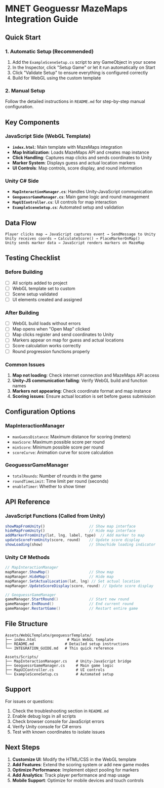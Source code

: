 # MNET Geoguessr MazeMaps Integration Guide

## Quick Start

### 1. Automatic Setup (Recommended)
1. Add the `ExampleSceneSetup.cs` script to any GameObject in your scene
2. In the Inspector, click "Setup Game" or let it run automatically on Start
3. Click "Validate Setup" to ensure everything is configured correctly
4. Build for WebGL using the custom template

### 2. Manual Setup
Follow the detailed instructions in `README.md` for step-by-step manual configuration.

## Key Components

### JavaScript Side (WebGL Template)
- **`index.html`**: Main template with MazeMaps integration
- **Map Initialization**: Loads MazeMaps API and creates map instance
- **Click Handling**: Captures map clicks and sends coordinates to Unity
- **Marker System**: Displays guess and actual location markers
- **UI Controls**: Map controls, score display, and round information

### Unity C# Side
- **`MapInteractionManager.cs`**: Handles Unity-JavaScript communication
- **`GeoguessrGameManager.cs`**: Main game logic and round management
- **`MapUIController.cs`**: UI controls for map interaction
- **`ExampleSceneSetup.cs`**: Automated setup and validation

## Data Flow

```
Player clicks map → JavaScript captures event → SendMessage to Unity
Unity receives coords → CalculateScore() → PlaceMarkerOnMap()
Unity sends marker data → JavaScript renders markers on MazeMap
```

## Testing Checklist

### Before Building
- [ ] All scripts added to project
- [ ] WebGL template set to custom
- [ ] Scene setup validated
- [ ] UI elements created and assigned

### After Building
- [ ] WebGL build loads without errors
- [ ] Map opens when "Open Map" clicked
- [ ] Map clicks register and send coordinates to Unity
- [ ] Markers appear on map for guess and actual locations
- [ ] Score calculation works correctly
- [ ] Round progression functions properly

### Common Issues
1. **Map not loading**: Check internet connection and MazeMaps API access
2. **Unity-JS communication failing**: Verify WebGL build and function names
3. **Markers not appearing**: Check coordinate format and map instance
4. **Scoring issues**: Ensure actual location is set before guess submission

## Configuration Options

### MapInteractionManager
- `maxGuessDistance`: Maximum distance for scoring (meters)
- `maxScore`: Maximum possible score per round
- `minScore`: Minimum possible score per round
- `scoreCurve`: Animation curve for score calculation

### GeoguessrGameManager
- `totalRounds`: Number of rounds in the game
- `roundTimeLimit`: Time limit per round (seconds)
- `enableTimer`: Whether to show timer

## API Reference

### JavaScript Functions (Called from Unity)
```javascript
showMapFromUnity()                    // Show map interface
hideMapFromUnity()                    // Hide map interface
addMarkerFromUnity(lat, lng, label, type)  // Add marker to map
updateScoreFromUnity(score, round)    // Update score display
showLoading(show)                     // Show/hide loading indicator
```

### Unity C# Methods
```csharp
// MapInteractionManager
mapManager.ShowMap()                  // Show map
mapManager.HideMap()                  // Hide map
mapManager.SetActualLocation(lat, lng) // Set actual location
mapManager.UpdateScoreDisplay(score, round) // Update score display

// GeoguessrGameManager
gameManager.StartRound()              // Start new round
gameManager.EndRound()                // End current round
gameManager.RestartGame()             // Restart entire game
```

## File Structure
```
Assets/WebGLTemplate/geoguessrTemplate/
├── index.html              # Main WebGL template
├── README.md              # Detailed setup instructions
└── INTEGRATION_GUIDE.md   # This quick reference

Assets/Scripts/
├── MapInteractionManager.cs    # Unity-JavaScript bridge
├── GeoguessrGameManager.cs     # Main game logic
├── MapUIController.cs          # UI controls
└── ExampleSceneSetup.cs        # Automated setup
```

## Support

For issues or questions:
1. Check the troubleshooting section in `README.md`
2. Enable debug logs in all scripts
3. Check browser console for JavaScript errors
4. Verify Unity console for C# errors
5. Test with known coordinates to isolate issues

## Next Steps

1. **Customize UI**: Modify the HTML/CSS in the WebGL template
2. **Add Features**: Extend the scoring system or add new game modes
3. **Optimize Performance**: Implement object pooling for markers
4. **Add Analytics**: Track player performance and map usage
5. **Mobile Support**: Optimize for mobile devices and touch controls
